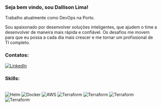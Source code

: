 ### Seja bem vindo, sou Dallison Lima!

Trabalho atualmente como DevOps na Porto.

Sou apaixonado por desenvolver soluções inteligentes, que ajudem o time a desenvolver de maneira mais rápida e confiável. 
Os desafios me movem para que eu possa a cada dia mais crescer e me tornar um profissional de TI completo.

### Contatos: 
[![LinkedIn](https://img.shields.io/badge/LinkedIn-0077B5?style=for-the-badge&logo=linkedin&logoColor=white)](https://www.linkedin.com/in/dallison-lima/)

### Skills:
<div style="display: inline_block"><br/>
  <img align="center" alt="Helm" src="https://img.shields.io/badge/helm-blue?logo=helm" />
  <img align="center" alt="Docker" src="https://img.shields.io/badge/docker-white?logo=docker" />
  <img align="center" alt="AWS" src="https://img.shields.io/badge/aws-blue?logo=amazon-amazonwebservices" />
  <img align="center" alt="Terraform" src="https://img.shields.io/badge/terraform-white?logo=terraform" />
  <img align="center" alt="Terraform" src="https://img.shields.io/badge/github-blue?logo=github" />
  <img align="center" alt="Terraform" src="https://img.shields.io/badge/git-white?logo=git" />
  <img align="center" alt="Terraform" src="https://img.shields.io/badge/gitlab-blue?logo=gitlab" />




